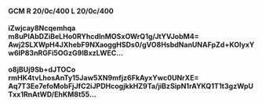 #### GCM R 20/0c/400 L 20/0c/400
**iZwjcay8Ncqemhqa**<br/>**m8uPlAbDZiBeLHo0RYhcdlnMOSxOWrQ1g/JtYVJobM4=**<br/>**Awj2SLXWpH4JXhebF9NXaoggHSDs0/gVO8HsbdNanUNAFpZd+KOIyxYw6IP83nRGFi5OGzG9IBxzLWEC...**<br/><br/>
**o8jBUj9Sb+dJTOCo**<br/>**rmHK4tvLhosAnTy15Jaw5XN9mfjz6FkAyxYwc0UNrXE=**<br/>**Aq7T3Ee7efoMobFjJfC2iJPDHcogjkkHZ9Ta/jiBzSipN1rAYKQ1T1t3gzWpUTxx1RnAtWD/EhKM8t55...**